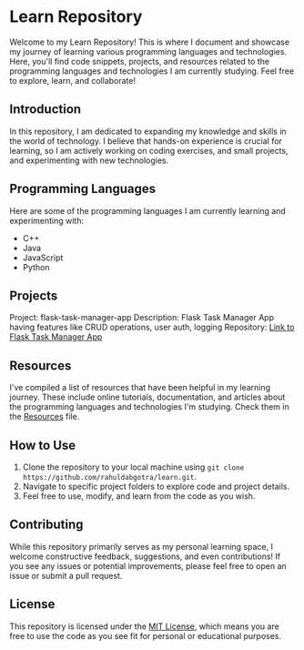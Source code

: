 # Learn Repository

Welcome to my Learn Repository! This is where I document and showcase my journey of learning various programming languages and technologies. Here, you'll find code snippets, projects, and resources related to the programming languages and technologies I am currently studying. Feel free to explore, learn, and collaborate!

## Introduction

In this repository, I am dedicated to expanding my knowledge and skills in the world of technology. I believe that hands-on experience is crucial for learning, so I am actively working on coding exercises, and small projects, and experimenting with new technologies.

## Programming Languages

Here are some of the programming languages I am currently learning and experimenting with:

- C++
- Java
- JavaScript
- Python


## Projects

Project: flask-task-manager-app
Description: Flask Task Manager App having features like CRUD operations, user auth, logging
Repository: [Link to Flask Task Manager App](https://github.com/rahuldabgotra/learn/python/projects/flask-task-manager-app)

<!-- ### Project: Name (repo name)
Description: details. 
Repository: [Link to Project 0](https://github.com/rahuldabgotra/project 0) -->


## Resources

I've compiled a list of resources that have been helpful in my learning journey. These include online tutorials, documentation, and articles about the  programming languages and technologies I'm studying. Check them in the [Resources](resources.md) file.

## How to Use

1. Clone the repository to your local machine using `git clone https://github.com/rahuldabgotra/learn.git`.
2. Navigate to specific project folders to explore code and project details.
3. Feel free to use, modify, and learn from the code as you wish.

## Contributing

While this repository primarily serves as my personal learning space, I welcome constructive feedback, suggestions, and even contributions! If you see any issues or potential improvements, please feel free to open an issue or submit a pull request.

## License

This repository is licensed under the [MIT License](LICENSE), which means you are free to use the code as you see fit for personal or educational purposes.